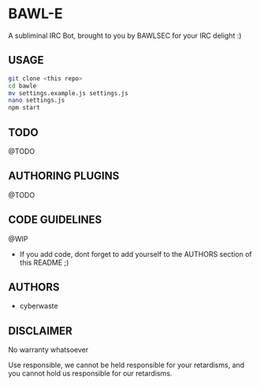 # BAWL-E
A subliminal IRC Bot, brought to you by BAWLSEC for your IRC delight :)

## USAGE
```bash
git clone <this repo>
cd bawle
mv settings.example.js settings.js
nano settings.js
npm start
```

## TODO
@TODO

## AUTHORING PLUGINS
@TODO

## CODE GUIDELINES
@WIP
* If you add code, dont forget to add yourself to the AUTHORS section of this README ;)

## AUTHORS
* cyberwaste

## DISCLAIMER
No warranty whatsoever

Use responsible, we cannot be held responsible for your retardisms, and you cannot hold us responsible for our retardisms.







